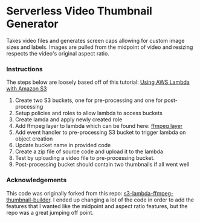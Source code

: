 # Serverless Video Thumbnail Generator

Takes video files and generates screen caps allowing for custom image sizes and labels. Images are pulled from the midpoint of video and resizing respects the video's original aspect ratio.

### Instructions

The steps below are loosely based off of this tutorial: [Using AWS Lambda with Amazon S3](https://docs.aws.amazon.com/lambda/latest/dg/with-s3-example.html)

1. Create two S3 buckets, one for pre-processing and one for post-processing
2. Setup policies and roles to allow lambda to access buckets
3. Create lamda and apply newly created role
4. Add ffmpeg layer to lambda which can be found here: [ffmpeg layer](https://serverlessrepo.aws.amazon.com/applications/arn:aws:serverlessrepo:us-east-1:145266761615:applications~ffmpeg-lambda-layer)
5. Add event handler to pre-processing S3 bucket to trigger lambda on object creation
6. Update bucket name in provided code
7. Create a zip file of source code and upload it to the lambda
8. Test by uploading a video file to pre-processing bucket.
9. Post-processing bucket should contain two thumbnails if all went well

### Acknowledgements

This code was originally forked from this repo: [s3-lambda-ffmpeg-thumbnail-builder](https://github.com/serverlesspub/s3-lambda-ffmpeg-thumbnail-builder). I ended up changing a lot of the code in order to add the features that I wanted like the midpoint and aspect ratio features, but the repo was a great jumping off point.
